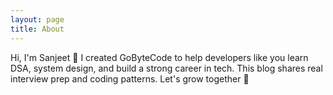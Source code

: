 ```yaml
---
layout: page
title: About
---
```


Hi, I'm Sanjeet 👋
I created GoByteCode to help developers like you learn DSA, system design, and build a strong career in tech.
This blog shares real interview prep and coding patterns. Let's grow together 🚀
